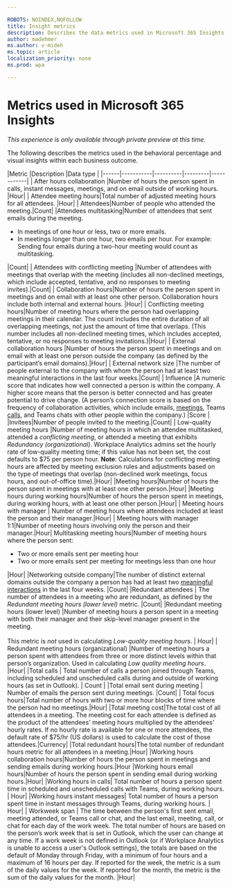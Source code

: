 ```yaml
---

ROBOTS: NOINDEX,NOFOLLOW
title: Insight metrics
description: Describes the data metrics used in Microsoft 365 Insights
author: madehmer
ms.author: v-mideh
ms.topic: article
localization_priority: none 
ms.prod: wpa

---
```

# Metrics used in Microsoft 365 Insights

*This experience is only available through private preview at this time.*

The following describes the metrics used in the behavioral percentage and visual insights within each business outcome.

|Metric |Description |Data type |
|------|-----------|----------|---------|------------|
|<a name="after-hours-collaboration-define"></a> After hours collaboration |Number of hours the person spent in calls, instant messages, meetings, and on email outside of working hours. |Hour|
| <a name="attendee-meeting-hours-define"></a> Attendee meeting hours|Total number of adjusted meeting hours for all attendees. |Hour|
| <a name="attendees-define"></a> Attendees|Number of people who attended the meeting.|Count|
|Attendees multitasking|Number of attendees that sent emails during the meeting.<ul><li>In meetings of one hour or less, two or more emails.</li><li>In meetings longer than one hour, two emails per hour. For example: Sending four emails during a two-hour meeting would count as multitasking.</li></ul>|Count|
| <a name="attendees-with-conflicting-meeting-define"></a> Attendees with conflicting meeting |Number of attendees with meetings that overlap with the meeting (includes all non-declined meetings, which include accepted, tentative, and no responses to meeting invites).|Count|
|<a name="collaboration-hours-define"></a> Collaboration hours|Number of hours the person spent in meetings and on email with at least one other person. Collaboration hours include both internal and external hours. |Hour|
|<a name="conflicting-meeting-hours-define"></a> Conflicting meeting hours|Number of meeting hours where the person had overlapping meetings in their calendar. The count includes the entire duration of all overlapping meetings, not just the amount of time that overlaps. (This number includes all non-declined meeting times, which includes accepted, tentative, or no responses to meeting invitations.)|Hour|
|<a name="external-collaboration-define"></a> External collaboration hours |Number of hours the person spent in meetings and on email with at least one person outside the company (as defined by the participant’s email domains).|Hour|
|<a name="external-network-define"></a> External network size |The number of people external to the company with whom the person had at least two meaningful interactions in the last four weeks.|Count|
| <a name="influence-define"></a> Influence |A numeric score that indicates how well connected a person is within the company. A higher score means that the person is better connected and has greater potential to drive change. (A person’s connection score is based on the frequency of collaboration activities, which include emails, [meetings](glossary.md#meeting-define), Teams [calls](glossary.md#call-define), and Teams chats with other people within the company.) |Score |
|Invitees|Number of people invited to the meeting.|Count|
|<a name="low-quality-meeting-hours-define"></a> Low-quality meeting hours |Number of meeting hours in which an attendee multitasked, attended a *conflicting meeting*, or attended a meeting that exhibits *Redundancy (organizational)*. Workplace Analytics admins set the hourly rate of low-quality meeting time; if this value has not been set, the cost defaults to $75 per person hour. **Note**: Calculations for conflicting meeting hours are affected by meeting exclusion rules and adjustments based on the type of meetings that overlap (non-declined work meetings, focus hours, and out-of-office time).|Hour|
|<a name="meeting-hours-define"></a>Meeting hours|Number of hours the person spent in meetings with at least one other person.|Hour|
|Meeting hours during working hours|Number of hours the person spent in meetings, during working hours, with at least one other person.|Hour|
| <a name="meeting-hours-with-manager-define"></a> Meeting hours with manager | Number of meeting hours where attendees included at least the person and their manager.|Hour|
| <a name="meeting-hours-with-manager-1-1-define"></a> Meeting hours with manager 1:1|Number of meeting hours involving only the person and their manager.|Hour|
<a name="multitasking-meeting-hours-define"></a> Multitasking meeting hours|Number of meeting hours where the person sent:<ul><li>Two or more emails sent per meeting hour</li><li>Two or more emails sent per meeting for meetings less than one hour</li></ul>|Hour|
|Networking outside company|The number of distinct external domains outside the company a person has had at least two [meaningful interactions](glossary.md#meaningful-interaction-define) in the last four weeks. |Count|
|Redundant attendees | The number of attendees in a meeting who are redundant, as defined by the _Redundant meeting hours (lower level)_ metric. |Count|
|Redundant meeting hours (lower level) |Number of meeting hours a person spent in a meeting with both their manager and their skip-level manager present in the meeting. <br> <br> This metric is _not_ used in calculating *Low-quality meeting hours*. | Hour|
|<a name="redundant-meeting-hours-define"></a> Redundant meeting hours (organizational) |Number of meeting hours a person spent with attendees from three or more distinct levels within that person’s organization. Used in calculating *Low quality meeting hours*. |Hour|
|Total calls | Total number of calls a person joined through Teams, including scheduled and unscheduled calls during and outside of working hours (as set in Outlook). | Count |
|Total email sent during meeting | Number of emails the person sent during meetings. |Count|
|<a name="focus-define"></a> Total focus hours|Total number of hours with two or more hour blocks of time where the person had no meetings.|Hour|
|Total meeting cost|The total cost of all attendees in a meeting. The meeting cost for each attendee is defined as the product of the attendees' meeting hours multiplied by the attendees' hourly rates. If no hourly rate is available for one or more attendees, the default rate of $75/hr (US dollars) is used to calculate the cost of those attendees.|Currency|
|Total redundant hours|The total number of redundant hours metric for all attendees in a meeting.|Hour|
|Working hours collaboration hours|Number of hours the person spent in meetings and sending emails during working hours.|Hour
|Working hours email hours|Number of hours the person spent in sending email during working hours.|Hour|
|Working hours in calls| Total number of hours a person spent time in scheduled and unscheduled calls with Teams, during working hours. | Hour|
|Working hours instant messages| Total number of hours a person spent time in instant messages through Teams, during working hours. | Hour|
| <a name="workweek-span-define"></a> Workweek span | The time between the person's first sent email, meeting attended, or Teams call or chat, and the last email, meeting, call, or chat for each day of the work week. The total number of hours are based on the person’s work week that is set in Outlook, which the user can change at any time. If a work week is not defined in Outlook (or if Workplace Analytics is unable to access a user's Outlook settings), the totals are based on the default of Monday through Friday, with a minimum of four hours and a maximum of 16 hours per day. If reported for the week, the metric is a sum of the daily values for the week. If reported for the month, the metric is the sum of the daily values for the month. |Hour|

